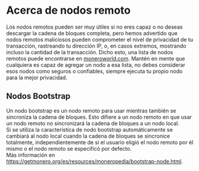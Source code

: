 # Acerca de nodos remoto
Los nodos remotos pueden ser muy útiles si no eres capaz o no deseas descargar la cadena de bloques completa, pero hemos advertido que nodos remotos maliciosos pueden comprometer el nivel de privacidad de tu transacción, rastreando tu dirección IP, o, en casos extremos, mostrando incluso la cantidad de la transacción. Dicho esto, una lista de nodos remotos puede encontrarse en [moneroworld.com](https://moneroworld.com). Mantén en mente que cualquiera es capaz de agregar un nodo a esa lista, no debes considerar esos nodos como seguros o confiables, siempre ejecuta tu propio nodo para la mejor privacidad.

## Nodos Bootstrap
Un nodo bootstrap es un nodo remoto para usar mientras también se sincroniza la cadena de bloques. Esto difiere a un nodo remoto en que usar un nodo remoto no sincronizará la cadena de bloques a un nodo local.    
Si se utiliza la característica de nodo bootstrap automáticamente se cambiará al nodo local cuando la cadena de bloques se sincronice totalmente, independientemente de si el usuario eligió el nodo remoto por él mismo o el nodo remoto se especificó por defecto.    
Más información en https://getmonero.org/es/resources/moneropedia/bootstrap-node.html.
